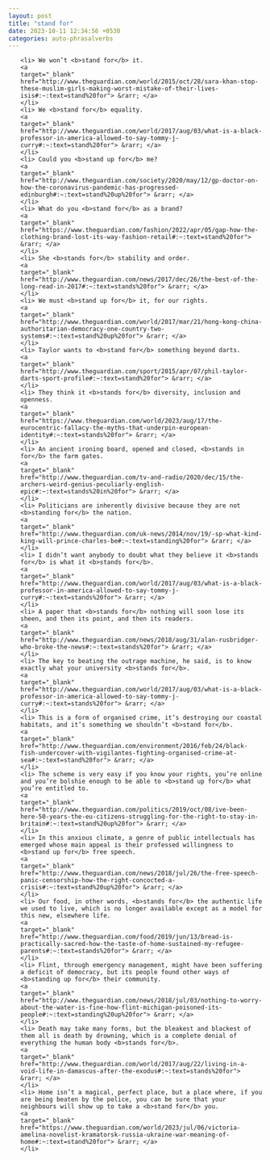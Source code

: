 ```yaml
---
layout: post
title: "stand for"
date: 2023-10-11 12:34:56 +0530
categories: auto-phrasalverbs
---
```

<ol>

    <li> We won’t <b>stand for</b> it.
    <a 
    target="_blank" 
    href="http://www.theguardian.com/world/2015/oct/28/sara-khan-stop-these-muslim-girls-making-worst-mistake-of-their-lives-isis#:~:text=stand%20for"> &rarr; </a>
    </li>
    <li> We <b>stand for</b> equality.
    <a 
    target="_blank" 
    href="http://www.theguardian.com/world/2017/aug/03/what-is-a-black-professor-in-america-allowed-to-say-tommy-j-curry#:~:text=stand%20for"> &rarr; </a>
    </li>
    <li> Could you <b>stand up for</b> me?
    <a 
    target="_blank" 
    href="http://www.theguardian.com/society/2020/may/12/gp-doctor-on-how-the-coronavirus-pandemic-has-progressed-edinburgh#:~:text=stand%20up%20for"> &rarr; </a>
    </li>
    <li> What do you <b>stand for</b> as a brand?
    <a 
    target="_blank" 
    href="https://www.theguardian.com/fashion/2022/apr/05/gap-how-the-clothing-brand-lost-its-way-fashion-retail#:~:text=stand%20for"> &rarr; </a>
    </li>
    <li> She <b>stands for</b> stability and order.
    <a 
    target="_blank" 
    href="http://www.theguardian.com/news/2017/dec/26/the-best-of-the-long-read-in-2017#:~:text=stands%20for"> &rarr; </a>
    </li>
    <li> We must <b>stand up for</b> it, for our rights.
    <a 
    target="_blank" 
    href="http://www.theguardian.com/world/2017/mar/21/hong-kong-china-authoritarian-democracy-one-country-two-systems#:~:text=stand%20up%20for"> &rarr; </a>
    </li>
    <li> Taylor wants to <b>stand for</b> something beyond darts.
    <a 
    target="_blank" 
    href="http://www.theguardian.com/sport/2015/apr/07/phil-taylor-darts-sport-profile#:~:text=stand%20for"> &rarr; </a>
    </li>
    <li> They think it <b>stands for</b> diversity, inclusion and openness.
    <a 
    target="_blank" 
    href="https://www.theguardian.com/world/2023/aug/17/the-eurocentric-fallacy-the-myths-that-underpin-european-identity#:~:text=stands%20for"> &rarr; </a>
    </li>
    <li> An ancient ironing board, opened and closed, <b>stands in for</b> the farm gates.
    <a 
    target="_blank" 
    href="http://www.theguardian.com/tv-and-radio/2020/dec/15/the-archers-weird-genius-peculiarly-english-epic#:~:text=stands%20in%20for"> &rarr; </a>
    </li>
    <li> Politicians are inherently divisive because they are not <b>standing for</b> the nation.
    <a 
    target="_blank" 
    href="http://www.theguardian.com/uk-news/2014/nov/19/-sp-what-kind-king-will-prince-charles-be#:~:text=standing%20for"> &rarr; </a>
    </li>
    <li> I didn’t want anybody to doubt what they believe it <b>stands for</b> is what it <b>stands for</b>.
    <a 
    target="_blank" 
    href="http://www.theguardian.com/world/2017/aug/03/what-is-a-black-professor-in-america-allowed-to-say-tommy-j-curry#:~:text=stands%20for"> &rarr; </a>
    </li>
    <li> A paper that <b>stands for</b> nothing will soon lose its sheen, and then its point, and then its readers.
    <a 
    target="_blank" 
    href="http://www.theguardian.com/news/2018/aug/31/alan-rusbridger-who-broke-the-news#:~:text=stands%20for"> &rarr; </a>
    </li>
    <li> The key to beating the outrage machine, he said, is to know exactly what your university <b>stands for</b>.
    <a 
    target="_blank" 
    href="http://www.theguardian.com/world/2017/aug/03/what-is-a-black-professor-in-america-allowed-to-say-tommy-j-curry#:~:text=stands%20for"> &rarr; </a>
    </li>
    <li> This is a form of organised crime, it’s destroying our coastal habitats, and it’s something we shouldn’t <b>stand for</b>.
    <a 
    target="_blank" 
    href="http://www.theguardian.com/environment/2016/feb/24/black-fish-undercover-with-vigilantes-fighting-organised-crime-at-sea#:~:text=stand%20for"> &rarr; </a>
    </li>
    <li> The scheme is very easy if you know your rights, you’re online and you’re bolshie enough to be able to <b>stand up for</b> what you’re entitled to.
    <a 
    target="_blank" 
    href="http://www.theguardian.com/politics/2019/oct/08/ive-been-here-50-years-the-eu-citizens-struggling-for-the-right-to-stay-in-britain#:~:text=stand%20up%20for"> &rarr; </a>
    </li>
    <li> In this anxious climate, a genre of public intellectuals has emerged whose main appeal is their professed willingness to <b>stand up for</b> free speech.
    <a 
    target="_blank" 
    href="http://www.theguardian.com/news/2018/jul/26/the-free-speech-panic-censorship-how-the-right-concocted-a-crisis#:~:text=stand%20up%20for"> &rarr; </a>
    </li>
    <li> Our food, in other words, <b>stands for</b> the authentic life we used to live, which is no longer available except as a model for this new, elsewhere life.
    <a 
    target="_blank" 
    href="http://www.theguardian.com/food/2019/jun/13/bread-is-practically-sacred-how-the-taste-of-home-sustained-my-refugee-parents#:~:text=stands%20for"> &rarr; </a>
    </li>
    <li> Flint, through emergency management, might have been suffering a deficit of democracy, but its people found other ways of <b>standing up for</b> their community.
    <a 
    target="_blank" 
    href="http://www.theguardian.com/news/2018/jul/03/nothing-to-worry-about-the-water-is-fine-how-flint-michigan-poisoned-its-people#:~:text=standing%20up%20for"> &rarr; </a>
    </li>
    <li> Death may take many forms, but the bleakest and blackest of them all is death by drowning, which is a complete denial of everything the human body <b>stands for</b>.
    <a 
    target="_blank" 
    href="http://www.theguardian.com/world/2017/aug/22/living-in-a-void-life-in-damascus-after-the-exodus#:~:text=stands%20for"> &rarr; </a>
    </li>
    <li> Home isn’t a magical, perfect place, but a place where, if you are being beaten by the police, you can be sure that your neighbours will show up to take a <b>stand for</b> you.
    <a 
    target="_blank" 
    href="https://www.theguardian.com/world/2023/jul/06/victoria-amelina-novelist-kramatorsk-russia-ukraine-war-meaning-of-home#:~:text=stand%20for"> &rarr; </a>
    </li>